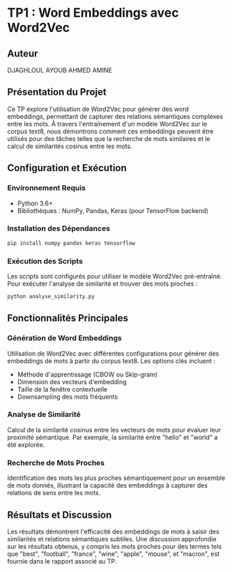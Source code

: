 # TP1 : Word Embeddings avec Word2Vec

## Auteur
DJAGHLOUL AYOUB AHMED AMINE

## Présentation du Projet
Ce TP explore l'utilisation de Word2Vec pour générer des word embeddings, permettant de capturer des relations sémantiques complexes entre les mots. À travers l'entraînement d'un modèle Word2Vec sur le corpus text8, nous démontrons comment ces embeddings peuvent être utilisés pour des tâches telles que la recherche de mots similaires et le calcul de similarités cosinus entre les mots.

## Configuration et Exécution

### Environnement Requis
- Python 3.6+
- Bibliothèques : NumPy, Pandas, Keras (pour TensorFlow backend)

### Installation des Dépendances
```bash
pip install numpy pandas keras tensorflow
```

### Exécution des Scripts
Les scripts sont configurés pour utiliser le modèle Word2Vec pré-entraîné. Pour exécuter l'analyse de similarité et trouver des mots proches :

```bash
python analyse_similarity.py
```

## Fonctionnalités Principales

### Génération de Word Embeddings
Utilisation de Word2Vec avec différentes configurations pour générer des embeddings de mots à partir du corpus text8. Les options clés incluent :
- Méthode d'apprentissage (CBOW ou Skip-gram)
- Dimension des vecteurs d'embedding
- Taille de la fenêtre contextuelle
- Downsampling des mots fréquents

### Analyse de Similarité
Calcul de la similarité cosinus entre les vecteurs de mots pour évaluer leur proximité sémantique. Par exemple, la similarité entre "hello" et "world" a été explorée.

### Recherche de Mots Proches
Identification des mots les plus proches sémantiquement pour un ensemble de mots donnés, illustrant la capacité des embeddings à capturer des relations de sens entre les mots.

## Résultats et Discussion
Les résultats démontrent l'efficacité des embeddings de mots à saisir des similarités et relations sémantiques subtiles. Une discussion approfondie sur les résultats obtenus, y compris les mots proches pour des termes tels que "best", "football", "france", "wine", "apple", "mouse", et "macron", est fournie dans le rapport associé au TP.